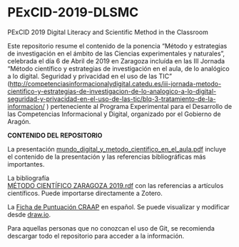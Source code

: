 # PExCID-2019-DLSMC
  PExCID 2019 Digital Literacy and Scientific Method in the Classroom
  
Este repositorio resume el contenido de la ponencia “Método y estrategias de investigación en el ámbito de las Ciencias experimentales y naturales”, celebrada el día 6 de Abril de 2019 en Zaragoza incluída en las III Jornada “Método científico y estrategias de investigación en el aula, de lo analógico a lo digital. Seguridad y privacidad en el uso de las TIC”  (http://competenciasinformacionalydigital.catedu.es/iii-jornada-metodo-cientifico-y-estrategias-de-investigacion-de-lo-analogico-a-lo-digital-seguridad-y-privacidad-en-el-uso-de-las-tic/blq-3-tratamiento-de-la-informacion/ ) perteneciente al Programa Experimental para el Desarrollo de las Competencias Informacional y Digital, organizado por el Gobierno de Aragón.

**CONTENIDO DEL REPOSITORIO**

La presentación [mundo_digital_y_metodo_cientifico_en_el_aula.pdf](https://github.com/valba/PExCID-2019-DLSMC/blob/master/mundo_digital_y_metodo_cientifico_en_el_aula.pdf)
 incluye el contenido de la presentación y las referencias bibliográficas más importantes.

La bibliografía  
[MÉTODO CIENTÍFICO ZARAGOZA 2019.rdf](https://github.com/valba/PExCID-2019-DLSMC/blob/master/M%C3%89TODO%20CIENT%C3%8DFICO%20ZARAGOZA%202019.rdf) con las referencias a artículos científicos. Puede importarse directamente a Zotero.

La [Ficha de Puntuación CRAAP](https://github.com/valba/PExCID-2019-DLSMC/blob/master/Ficha%20de%20Puntuaci%C3%B3n%20CRAAP.drawio)  en español. Se puede visualizar y modificar desde [draw.io](https://draw.io).

Para aquellas personas que no conozcan el uso de Git, se recomienda descargar todo el repositorio para acceder a la información.

